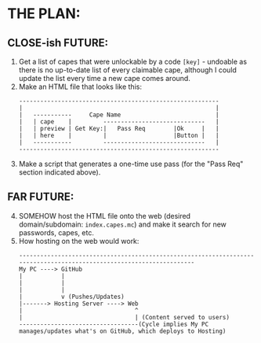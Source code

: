 # THE PLAN:

## CLOSE-ish FUTURE:

1.  Get a list of capes that were unlockable by a code `[key]` - undoable as there is no up-to-date list of every claimable cape, although I could update the list every time a new cape comes around.
2.  Make an HTML file that looks like this:
    ```
    ---------------------------------------------------------
    |                                                       |
    |   -----------     Cape Name                           |
    |   | cape    |         -----------------------------   |
    |   | preview | Get Key:|   Pass Req        |Ok     |   |
    |   | here    |         |                   |Button |   |
    |   -----------         -----------------------------   |
    ---------------------------------------------------------
    ```
3.  Make a script that generates a one-time use pass (for the "Pass Req" section indicated above).

## FAR FUTURE:

4.  SOMEHOW host the HTML file onto the web (desired domain/subdomain: `index.capes.mc`) and make it search for new passwords, capes, etc.
5.  How hosting on the web would work:
    ```
    ---------------------------------------------------------------------------------------------------------------------
    My PC ----> GitHub
    |           |
    |           |
    |           |
    |           v (Pushes/Updates)
    |-------> Hosting Server ----> Web
    |                                ^
    |                                | (Content served to users)
    ----------------------------------(Cycle implies My PC manages/updates what's on GitHub, which deploys to Hosting)
    ```
